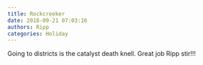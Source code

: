 ```yaml
---
title: Rockcreeker
date: 2018-09-21 07:03:16
authors: Ripp
categories: Holiday
---
```


 Going to districts is the catalyst death knell. Great job Ripp stir!!!
